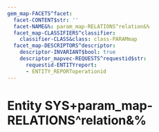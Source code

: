 ```yaml
---
gem_map-FACETS^facet:
  facet-CONTENT$str: ''
  facet-NAME&%: param_map-RELATIONS^relation&%
  facet_map-CLASSIFIERS^classifier:
    classifier-CLASS&class: class-PARAMmap
  facet_map-DESCRIPTORS^descriptor:
    descriptor-INVARIANT$bool: true
    descriptor_mapvec-REQUESTS^requestid$str:
      requestid-ENTITYreport:
      - ENTITY_REPORToperationid
---
```

# Entity SYS+param_map-RELATIONS^relation&%

